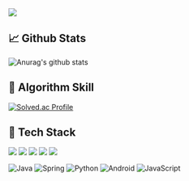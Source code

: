 <img src="https://capsule-render.vercel.app/api?type=rounded&color=auto&height=300&section=header&text=SangHyup%20Github!%&fontSize=70" />

  ## 📈 Github Stats
 ![Anurag's github stats](https://github-readme-stats.vercel.app/api?username=SanghyupTwo&show_icons=true&theme=tokyonight)
  ## 📝 Algorithm Skill
 [![Solved.ac Profile](http://mazassumnida.wtf/api/v2/generate_badge?boj=dwc07238)](https://solved.ac/dwc0723/)
  
  ## 🌱 Tech Stack
<div>
  <img src="https://img.shields.io/badge/Java-007396?style=flat&logo=OpenJDK&logoColor=white"/>
  <img src="https://img.shields.io/badge/Spring-6DB33F?style=flat&logo=Spring&logoColor=white"/>
  <img src="https://img.shields.io/badge/Spring Boot-6DB33F?style=flat&logo=Spring Boot&logoColor=white"/>
  <img src="https://img.shields.io/badge/Spring Security-6DB33F?style=flat&logo=Spring Security&logoColor=white"/>
  <img src="https://img.shields.io/badge/MySQL-4479A1?style=flat&logo=MySQL&logoColor=white"/>
</div>

![Java](https://img.shields.io/badge/Java-007396.svg?&style=for-the-badge&logo=Java&logoColor=white)
![Spring](https://img.shields.io/badge/Spring-6DB33F.svg?&style=for-the-badge&logo=Spring&logoColor=white)
![Python](https://img.shields.io/badge/Python-3776AB.svg?&style=for-the-badge&logo=Python&logoColor=white)
![Android](https://img.shields.io/badge/Android-3DDC84.svg?&style=for-the-badge&logo=Android&logoColor=white)
![JavaScript](https://img.shields.io/badge/JavaScript-F7DF1E.svg?&style=for-the-badge&logo=JavaScript&logoColor=white)



<!--
**soyoung96/soyoung96** is a ✨ _special_ ✨ repository because its `README.md` (this file) appears on your GitHub profile.
Here are some ideas to get you started:
- 🔭 I’m currently working on ...
- 🌱 I’m currently learning ...
- 👯 I’m looking to collaborate on ...
- 🤔 I’m looking for help with ...
- 💬 Ask me about ...
- 📫 How to reach me: ...
- 😄 Pronouns: ...
- ⚡ Fun fact: ...
 ## 🎯 Baekjoon solved rank
  [![Solved.ac Profile](http://mazassumnida.wtf/api/v2/generate_badge?boj=psy411301)](https://solved.ac/psy411301/)
  <img src="https://img.shields.io/badge/Python-3766AB?style=flat-square&logo=Python&logoColor=white"/></a>
  <img src="https://img.shields.io/badge/C-A8B9CC?style=flat&logo=C&logoColor=white"/>
  <img src="https://img.shields.io/badge/Ubuntu-E95420?style=flat&logo=Ubuntu3&logoColor=white"/>
  <img src="https://img.shields.io/badge/Amazon AWS-232F3E?style=flat&logo=Amazon AWS&logoColor=white"/>
  <img src="https://img.shields.io/badge/Amazon EC2-FF9900?style=flat&logo=Amazon EC2&logoColor=white"/>
  <img src="https://simpleicons.org/icons/linux.svg RDS-527FFF?style=flat&logo=Linux RDS&logoColor=white"/>  


  <img src=" S3-569A31?style=flat&logo=Amazon S3&logoColor=white"/>
-->

